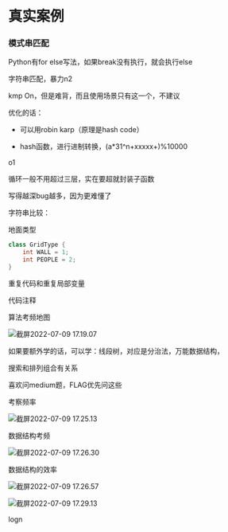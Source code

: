 # 真实案例

### 模式串匹配

Python有for else写法，如果break没有执行，就会执行else



字符串匹配，暴力n2



kmp On，但是难背，而且使用场景只有这一个，不建议



优化的话：

- 可以用robin karp（原理是hash code）

- hash函数，进行进制转换，(a*31^n+xxxxx+)%10000




o1



循环一般不用超过三层，实在要超就封装子函数

写得越深bug越多，因为更难懂了



字符串比较：





地面类型

```java
class GridType {
    int WALL = 1;
    int PEOPLE = 2;
}
```





重复代码和重复局部变量

代码注释



算法考频地图

![截屏2022-07-09 17.19.07](https://xingqiu-tuchuang-1256524210.cos.ap-shanghai.myqcloud.com/3978/%E6%88%AA%E5%B1%8F2022-07-09%2017.19.07.png)



如果要额外学的话，可以学：线段树，对应是分治法，万能数据结构，



搜索和排列组合有关系



喜欢问medium题，FLAG优先问这些



考察频率

![截屏2022-07-09 17.25.13](https://xingqiu-tuchuang-1256524210.cos.ap-shanghai.myqcloud.com/3978/%E6%88%AA%E5%B1%8F2022-07-09%2017.25.13.png)



数据结构考频

![截屏2022-07-09 17.26.30](https://xingqiu-tuchuang-1256524210.cos.ap-shanghai.myqcloud.com/3978/%E6%88%AA%E5%B1%8F2022-07-09%2017.26.30.png)



数据结构的效率

![截屏2022-07-09 17.26.57](https://xingqiu-tuchuang-1256524210.cos.ap-shanghai.myqcloud.com/3978/%E6%88%AA%E5%B1%8F2022-07-09%2017.26.57.png)



![截屏2022-07-09 17.29.13](https://xingqiu-tuchuang-1256524210.cos.ap-shanghai.myqcloud.com/3978/%E6%88%AA%E5%B1%8F2022-07-09%2017.29.13.png)

logn

